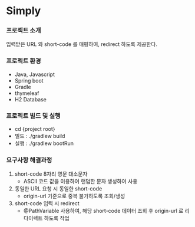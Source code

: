 # Simply

### 프로젝트 소개
입력받은 URL 와 short-code 를 매핑하여, redirect 하도록 제공한다. 

### 프로젝트 환경
* Java, Javascript
* Spring boot
* Gradle
* thymeleaf
* H2 Database

### 프로젝트 빌드 및 실행

* cd {project root}
* 빌드 : ./gradlew build
* 실행 : ./gradlew bootRun

### 요구사항 해결과정
1. short-code 8자리 영문 대소문자
    - ASCII 코드 값을 이용하여 랜덤한 문자 생성하여 사용
2. 동일한 URL 요청 시 동일한 short-code
    - origin-url 기준으로 중복 불가하도록 조회/생성 
3. short-code 입력 시 redirect
    - @PathVariable 사용하여, 해당 short-code 데이터 조회 후 origin-url 로 리다이렉트 하도록 작업